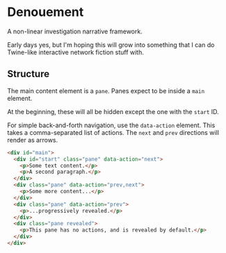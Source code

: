 # Denouement

A non-linear investigation narrative framework.

Early days yes, but I'm hoping this will grow into something that I can do Twine-like interactive network fiction stuff with.


## Structure

The main content element is a `pane`. Panes expect to be inside a `main` element.

At the beginning, these will all be hidden except the one with the `start` ID.

For simple back-and-forth navigation, use the `data-action` element. This takes
a comma-separated list of actions. The `next` and `prev` directions will render
as arrows.


```html
<div id="main">
  <div id="start" class="pane" data-action="next">
    <p>Some text content.</p>
    <p>A second paragraph.</p>
  </div>
  <div class="pane" data-action="prev,next">
    <p>Some more content...</p>
  </div>
  <div class="pane" data-action="prev">
    <p>...progressively revealed.</p>
  </div>
  <div class="pane revealed">
    <p>This pane has no actions, and is revealed by default.</p>
  </div>
</div>
```
